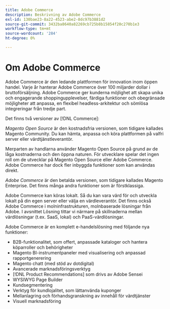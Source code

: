 ```yaml
---
title: Adobe Commerce
description: Beskrivning av Adobe Commerce
exl-id: 130bae23-8a22-4523-abe2-8dc97b3881d2
source-git-commit: 3432ba8640a82269cb725b8b15854f20c270b1e3
workflow-type: tm+mt
source-wordcount: '284'
ht-degree: 0%

---
```


# Om Adobe Commerce

Adobe Commerce är den ledande plattformen för innovation inom öppen handel. Varje år hanterar Adobe Commerce över 100 miljarder dollar i bruttoförsäljning. Adobe Commerce ger kunderna möjlighet att skapa unika och engagerande shoppingupplevelser, färdiga funktioner och obegränsade möjligheter att anpassa, en flexibel headless-arkitektur och sömlösa integreringar från tredje part.

Det finns två versioner av [!DNL Commerce]:

_Magento Open Source_ är den kostnadsfria versionen, som tidigare kallades Magento Community. Du kan hämta, anpassa och köra plattformen på valfri server eller värdtjänstleverantör.

Merparten av handlarna använder Magento Open Source på grund av de låga kostnaderna och den öppna naturen. För utvecklare spelar det ingen roll om de utvecklar på Magento Open Source eller Adobe Commerce. Adobe Commerce har dock fler inbyggda funktioner som kan användas direkt.

_Adobe Commerce_ är den betalda versionen, som tidigare kallades Magento Enterprise. Det finns många andra funktioner som är förstklassiga.

Adobe Commerce kan köras lokalt. Så du kan vara värd för och utveckla lokalt på din egen server eller välja en värdleverantör. Det finns också Adobe Commerce i molninfrastrukturen, molnbaserade lösningar från Adobe. I avsnittet Lösning tittar vi närmare på skillnaderna mellan värdlösningar (t.ex. SaaS, lokal) och PaaS-värdlösningar.

Adobe Commerce är en komplett e-handelslösning med följande nya funktioner:

- B2B-funktionalitet, som offert, anpassade kataloger och hantera köparroller och behörigheter
- Magento BI-instrumentpaneler med visualisering och anpassad rapportgenerering
- Magento chatt (med stöd av dotdigital)
- Avancerade marknadsföringsverktyg
- [!DNL Product Recommendations] som drivs av Adobe Sensei
- WYSIWYG Page Builder
- Kundsegmentering
- Verktyg för kundlojalitet, som lättanvända kuponger
- Mellanlagring och förhandsgranskning av innehåll för värdtjänster
- Visuell marknadsföring
